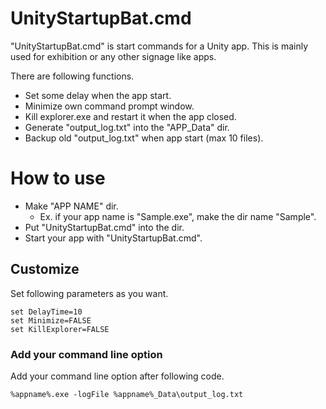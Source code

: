 # UnityStartupBat.cmd

"UnityStartupBat.cmd" is start commands for a Unity app.
This is mainly used for exhibition or any other signage like apps.

There are following functions.

- Set some delay when the app start.
- Minimize own command prompt window.
- Kill explorer.exe and restart it when the app closed.
- Generate "output_log.txt" into the "APP_Data" dir.
- Backup old "output_log.txt" when app start (max 10 files).

# How to use

- Make "APP NAME" dir. 
    - Ex. if your app name is "Sample.exe", make the dir name "Sample".
- Put "UnityStartupBat.cmd" into the dir.
- Start your app with "UnityStartupBat.cmd".

## Customize

Set following parameters as you want.

```
set DelayTime=10
set Minimize=FALSE
set KillExplorer=FALSE
```
### Add your command line option

Add your command line option after following code.

```
%appname%.exe -logFile %appname%_Data\output_log.txt
```
